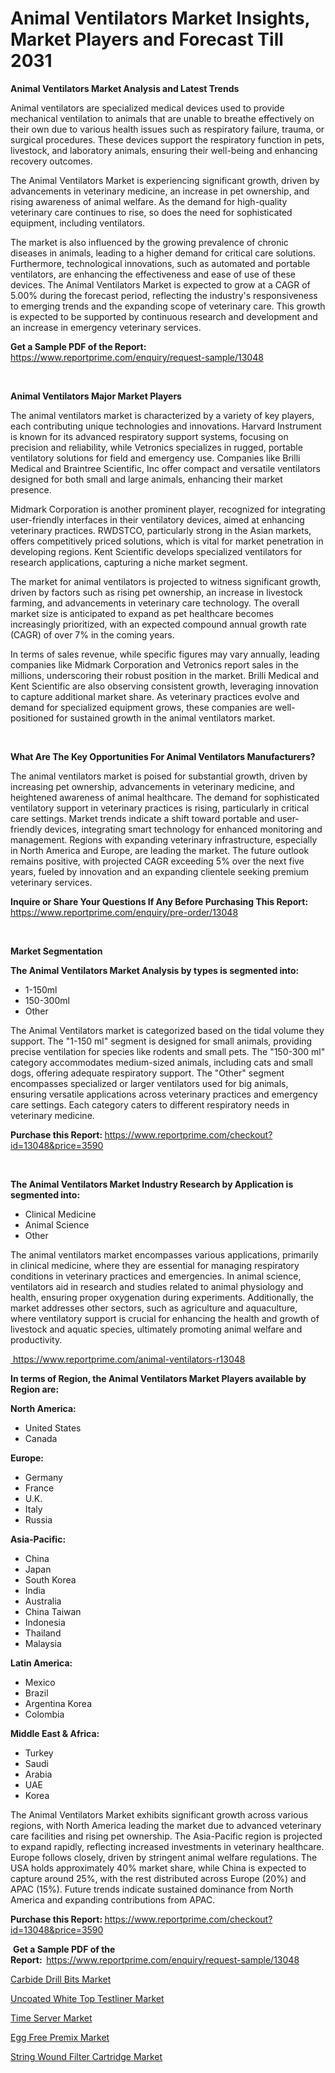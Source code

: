 <p><h1>Animal Ventilators Market Insights, Market Players and Forecast Till 2031</h1></p><p><strong>Animal Ventilators Market Analysis and Latest Trends</strong></p>
<p><p>Animal ventilators are specialized medical devices used to provide mechanical ventilation to animals that are unable to breathe effectively on their own due to various health issues such as respiratory failure, trauma, or surgical procedures. These devices support the respiratory function in pets, livestock, and laboratory animals, ensuring their well-being and enhancing recovery outcomes. </p><p>The Animal Ventilators Market is experiencing significant growth, driven by advancements in veterinary medicine, an increase in pet ownership, and rising awareness of animal welfare. As the demand for high-quality veterinary care continues to rise, so does the need for sophisticated equipment, including ventilators. </p><p>The market is also influenced by the growing prevalence of chronic diseases in animals, leading to a higher demand for critical care solutions. Furthermore, technological innovations, such as automated and portable ventilators, are enhancing the effectiveness and ease of use of these devices. The Animal Ventilators Market is expected to grow at a CAGR of 5.00% during the forecast period, reflecting the industry's responsiveness to emerging trends and the expanding scope of veterinary care. This growth is expected to be supported by continuous research and development and an increase in emergency veterinary services.</p></p>
<p><strong>Get a Sample PDF of the Report:&nbsp;</strong> <a href="https://www.reportprime.com/enquiry/request-sample/13048">https://www.reportprime.com/enquiry/request-sample/13048</a></p>
<p>&nbsp;</p>
<p><strong>Animal Ventilators Major Market Players</strong></p>
<p><p>The animal ventilators market is characterized by a variety of key players, each contributing unique technologies and innovations. Harvard Instrument is known for its advanced respiratory support systems, focusing on precision and reliability, while Vetronics specializes in rugged, portable ventilatory solutions for field and emergency use. Companies like Brilli Medical and Braintree Scientific, Inc offer compact and versatile ventilators designed for both small and large animals, enhancing their market presence.</p><p>Midmark Corporation is another prominent player, recognized for integrating user-friendly interfaces in their ventilatory devices, aimed at enhancing veterinary practices. RWDSTCO, particularly strong in the Asian markets, offers competitively priced solutions, which is vital for market penetration in developing regions. Kent Scientific develops specialized ventilators for research applications, capturing a niche market segment.</p><p>The market for animal ventilators is projected to witness significant growth, driven by factors such as rising pet ownership, an increase in livestock farming, and advancements in veterinary care technology. The overall market size is anticipated to expand as pet healthcare becomes increasingly prioritized, with an expected compound annual growth rate (CAGR) of over 7% in the coming years.</p><p>In terms of sales revenue, while specific figures may vary annually, leading companies like Midmark Corporation and Vetronics report sales in the millions, underscoring their robust position in the market. Brilli Medical and Kent Scientific are also observing consistent growth, leveraging innovation to capture additional market share. As veterinary practices evolve and demand for specialized equipment grows, these companies are well-positioned for sustained growth in the animal ventilators market.</p></p>
<p>&nbsp;</p>
<p><strong>What Are The Key Opportunities For Animal Ventilators Manufacturers?</strong></p>
<p><p>The animal ventilators market is poised for substantial growth, driven by increasing pet ownership, advancements in veterinary medicine, and heightened awareness of animal healthcare. The demand for sophisticated ventilatory support in veterinary practices is rising, particularly in critical care settings. Market trends indicate a shift toward portable and user-friendly devices, integrating smart technology for enhanced monitoring and management. Regions with expanding veterinary infrastructure, especially in North America and Europe, are leading the market. The future outlook remains positive, with projected CAGR exceeding 5% over the next five years, fueled by innovation and an expanding clientele seeking premium veterinary services.</p></p>
<p><strong>Inquire or Share Your Questions If Any Before Purchasing This Report:</strong> <a href="https://www.reportprime.com/enquiry/pre-order/13048">https://www.reportprime.com/enquiry/pre-order/13048</a></p>
<p>&nbsp;</p>
<p><strong>Market Segmentation</strong></p>
<p><strong>The Animal Ventilators Market Analysis by types is segmented into:</strong></p>
<p><ul><li>1-150ml</li><li>150-300ml</li><li>Other</li></ul></p>
<p><p>The Animal Ventilators market is categorized based on the tidal volume they support. The "1-150 ml" segment is designed for small animals, providing precise ventilation for species like rodents and small pets. The "150-300 ml" category accommodates medium-sized animals, including cats and small dogs, offering adequate respiratory support. The "Other" segment encompasses specialized or larger ventilators used for big animals, ensuring versatile applications across veterinary practices and emergency care settings. Each category caters to different respiratory needs in veterinary medicine.</p></p>
<p><strong>Purchase this Report:&nbsp;</strong><a href="https://www.reportprime.com/checkout?id=13048&price=3590">https://www.reportprime.com/checkout?id=13048&price=3590</a></p>
<p>&nbsp;</p>
<p><strong>The Animal Ventilators Market Industry Research by Application is segmented into:</strong></p>
<p><ul><li>Clinical Medicine</li><li>Animal Science</li><li>Other</li></ul></p>
<p><p>The animal ventilators market encompasses various applications, primarily in clinical medicine, where they are essential for managing respiratory conditions in veterinary practices and emergencies. In animal science, ventilators aid in research and studies related to animal physiology and health, ensuring proper oxygenation during experiments. Additionally, the market addresses other sectors, such as agriculture and aquaculture, where ventilatory support is crucial for enhancing the health and growth of livestock and aquatic species, ultimately promoting animal welfare and productivity.</p></p>
<p><a href="https://www.reportprime.com/animal-ventilators-r13048">&nbsp;https://www.reportprime.com/animal-ventilators-r13048</a></p>
<p><strong>In terms of Region, the Animal Ventilators Market Players available by Region are:</strong></p>
<p>
    <p> <strong> North America: </strong>
        <ul>
            <li>United States</li>
            <li>Canada</li>
        </ul>
        </p> 
    <p> <strong> Europe: </strong>
        <ul>
            <li>Germany</li>
            <li>France</li>
            <li>U.K.</li>
            <li>Italy</li>
            <li>Russia</li>
        </ul>
        </p> 
    <p> <strong> Asia-Pacific: </strong>
        <ul>
            <li>China</li>
            <li>Japan</li>
            <li>South Korea</li>
            <li>India</li>
            <li>Australia</li>
            <li>China Taiwan</li>
            <li>Indonesia</li>
            <li>Thailand</li>
            <li>Malaysia</li>
        </ul>
        </p> 
    <p> <strong> Latin America: </strong>
        <ul>
            <li>Mexico</li>
            <li>Brazil</li>
            <li>Argentina Korea</li>
            <li>Colombia</li>
        </ul>
        </p> 
    <p> <strong> Middle East & Africa: </strong>
        <ul>
            <li>Turkey</li>
            <li>Saudi</li>
            <li>Arabia</li>
            <li>UAE</li>
            <li>Korea</li>
        </ul>
    </p>
    </p>
<p><p>The Animal Ventilators Market exhibits significant growth across various regions, with North America leading the market due to advanced veterinary care facilities and rising pet ownership. The Asia-Pacific region is projected to expand rapidly, reflecting increased investments in veterinary healthcare. Europe follows closely, driven by stringent animal welfare regulations. The USA holds approximately 40% market share, while China is expected to capture around 25%, with the rest distributed across Europe (20%) and APAC (15%). Future trends indicate sustained dominance from North America and expanding contributions from APAC.</p></p>
<p><strong>Purchase this Report: </strong><a href="https://www.reportprime.com/checkout?id=13048&price=3590">https://www.reportprime.com/checkout?id=13048&price=3590</a></p>
<p>&nbsp;<strong>Get a Sample PDF of the Report:&nbsp;&nbsp;</strong><a href="https://www.reportprime.com/enquiry/request-sample/13048">https://www.reportprime.com/enquiry/request-sample/13048</a></p>
<p><strong></strong></p>
<p><p><a href="https://medium.com/@amyjacobi/global-carbide-drill-bits-market-sector-2024-2031-market-metrics-and-market-strategic-insights-705823699291">Carbide Drill Bits Market</a></p><p><a href="https://issuu.com/reportprime-2/docs/uncoated-white-top-testliner-market_fd562eddf265ae">Uncoated White Top Testliner Market</a></p><p><a href="https://www.linkedin.com/pulse/global-time-server-market-focus-application-end-use-industry-mm4jf?trackingId=QijYrD8HR56w7I%2B%2Fz8g5PA%3D%3D">Time Server Market</a></p><p><a href="https://issuu.com/reportprime-2/docs/egg-free-premix-market-size-2030.pp_e93e080d15b62a">Egg Free Premix Market</a></p><p><a href="https://www.linkedin.com/pulse/string-wound-filter-cartridge-market-size-type-ppabsorbent-bi0ee?trackingId=l9zdlZAVTYGUQxxIuU3Lww%3D%3D">String Wound Filter Cartridge Market</a></p></p>